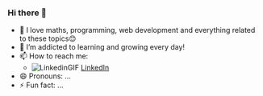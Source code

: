 ### Hi there 👋


- 🔭 I love maths, programming, web development and everything related to these topics😊
- 🌱  I’m addicted to learning and growing every day!
- 📫 How to reach me: 
  -  ![LinkedinGIF](https://user-images.githubusercontent.com/125875338/230729563-a7dfeb67-931c-4ade-a462-249cd6fa11eb.gif)
[LinkedIn](https://www.linkedin.com/in/fatih-ay1661/)
- 😄 Pronouns: ...
- ⚡ Fun fact: ...

